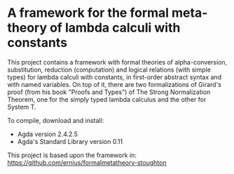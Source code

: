 # A framework for the formal meta-theory of lambda calculi with constants

This project contains a framework with formal theories of alpha-conversion, substitution, reduction (computation) and logical relations (with simple types) for lambda calculi with constants, in first-order abstract syntax and with named variables.
On top of it, there are two formalizations of Girard's proof (from his book "Proofs and Types") of The Strong Normalization Theorem, one for the simply typed lambda calculus and the other for System T.

To compile, download and install:
- Agda version 2.4.2.5 
- Agda's Standard Library version 0.11

This project is based upon the framework in: https://github.com/ernius/formalmetatheory-stoughton
